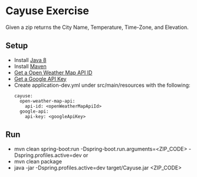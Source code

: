 # Cayuse Exercise

Given a zip returns the City Name, Temperature, Time-Zone, and Elevation.

## Setup
* Install [Java 8](http://www.oracle.com/technetwork/java/javase/downloads/jdk8-downloads-2133151.html)
* Install [Maven](https://maven.apache.org/install.html)
* [Get a Open Weather Map API ID](https://home.openweathermap.org/api_keys)
* [Get a Google API Key](https://developers.google.com/maps/documentation/timezone/get-api-key)
* Create application-dev.yml under src/main/resources with the following:
  ```
  cayuse:
    open-weather-map-api:
      api-id: <openWeatherMapApiId>
    google-api:
      api-key: <googleApiKey>
  ```

## Run
* mvn clean spring-boot:run -Dspring-boot.run.arguments=<ZIP_CODE> -Dspring.profiles.active=dev
or
* mvn clean package
* java -jar -Dspring.profiles.active=dev target/Cayuse.jar <ZIP_CODE> 
